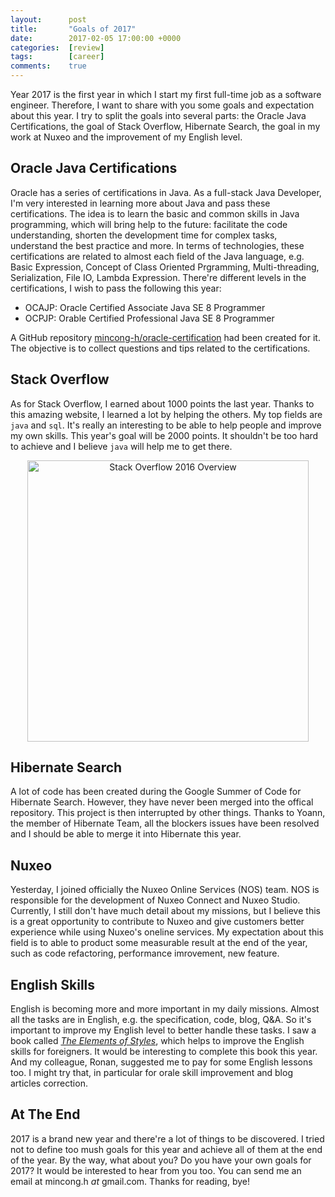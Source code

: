 ```yaml
---
layout:      post
title:       "Goals of 2017"
date:        2017-02-05 17:00:00 +0000
categories:  [review]
tags:        [career]
comments:    true
---
```


Year 2017 is the first year in which I start my first full-time job as a
software engineer. Therefore, I want to share with you some goals and
expectation about this year. I try to split the goals into several parts: the
Oracle Java Certifications, the goal of Stack Overflow, Hibernate Search, the
goal in my work at Nuxeo and the improvement of my English level.

<!--more-->

## Oracle Java Certifications

Oracle has a series of certifications in Java. As a full-stack Java Developer,
I'm very interested in learning more about Java and pass these certifications.
The idea is to learn the basic and common skills in Java programming, which will
bring help to the future: facilitate the code understanding, shorten the
development time for complex tasks, understand the best practice and more. In
terms of technologies, these certifications are related to almost each field of
the Java language, e.g. Basic Expression, Concept of Class Oriented Prgramming,
Multi-threading, Serialization, File IO, Lambda Expression. There're different
levels in the certifications, I wish to pass the following this year:

- OCAJP: Oracle Certified Associate Java SE 8 Programmer
- OCPJP: Orable Certified Professional Java SE 8 Programmer

A GitHub repository [mincong-h/oracle-certification][1] had been created for it.
The objective is to collect questions and tips related to the certifications.

## Stack Overflow

As for Stack Overflow, I earned about 1000 points the last year. Thanks to this
amazing website, I learned a lot by helping the others. My top fields are `java`
and `sql`. It's really an interesting to be able to help people and improve my
own skills. This year's goal will be 2000 points. It shouldn't be too hard to
achieve and I believe `java` will help me to get there.

<p align="center">
  <img
    src="{{ site.url }}/assets/20170205-stackoverflow-2016.png"
    alt="Stack Overflow 2016 Overview"
    width="450" />
</p>

## Hibernate Search

A lot of code has been created during the Google Summer of Code for Hibernate
Search. However, they have never been merged into the offical repository. This
project is then interrupted by other things. Thanks to Yoann, the member of
Hibernate Team, all the blockers issues have been resolved and I should be
able to merge it into Hibernate this year.

## Nuxeo

Yesterday, I joined officially the Nuxeo Online Services (NOS) team. NOS is
responsible for the development of Nuxeo Connect and Nuxeo Studio. Currently, I
still don't have much detail about my missions, but I believe this is a great
opportunity to contribute to Nuxeo and give customers better experience while
using Nuxeo's oneline services. My expectation about this field is to able to
product some measurable result at the end of the year, such as code refactoring,
performance imrovement, new feature.

## English Skills

English is becoming more and more important in my daily missions. Almost all the
tasks are in English, e.g. the specification, code, blog, Q&A. So it's important
to improve my English level to better handle these tasks. I saw a book called
_[The Elements of Styles][elements-of-style]_, which helps to improve the
English skills for foreigners. It would be interesting to complete this book
this year. And my colleague, Ronan, suggested me to pay for some English lessons
too. I might try that, in particular for orale skill improvement and blog
articles correction.

## At The End

2017 is a brand new year and there're a lot of things to be discovered. I tried
not to define too mush goals for this year and achieve all of them at the end of
the year. By the way, what about you? Do you have your own goals for 2017? It
would be interested to hear from you too. You can send me an email at mincong.h
_at_ gmail.com. Thanks for reading, bye!

[1]: https://github.com/mincong-h/oracle-certification
[travis]: https://travis-ci.org/mincong-h/oracle-certification
[travis-img]: https://travis-ci.org/mincong-h/oracle-certification.svg?branch=master
[elements-of-style]: https://www.amazon.com/Elements-Style-Fourth-William-Strunk/dp/020530902X
